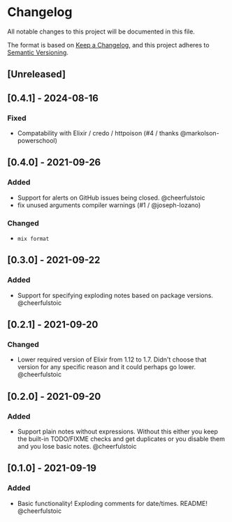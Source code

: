 # Changelog
All notable changes to this project will be documented in this file.

The format is based on [Keep a Changelog](https://keepachangelog.com/en/1.0.0/),
and this project adheres to [Semantic Versioning](https://semver.org/spec/v2.0.0.html).

## [Unreleased]

## [0.4.1] - 2024-08-16

### Fixed

- Compatability with Elixir / credo / httpoison (#4 / thanks @markolson-powerschool)

## [0.4.0] - 2021-09-26

### Added
- Support for alerts on GitHub issues being closed. @cheerfulstoic
- fix unused arguments compiler warnings (#1 / @joseph-lozano)

### Changed
- `mix format`

## [0.3.0] - 2021-09-22

### Added
- Support for specifying exploding notes based on package versions. @cheerfulstoic

## [0.2.1] - 2021-09-20

### Changed
- Lower required version of Elixir from 1.12 to 1.7.  Didn't choose that version for any specific reason and it could perhaps go lower. @cheerfulstoic

## [0.2.0] - 2021-09-20

### Added
- Support plain notes without expressions.  Without this either you keep the built-in TODO/FIXME checks and get duplicates or you disable them and you lose basic notes. @cheerfulstoic

## [0.1.0] - 2021-09-19

### Added
- Basic functionality!  Exploding comments for date/times.  README! @cheerfulstoic
